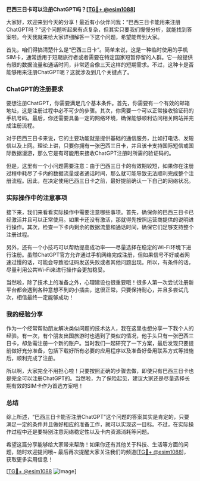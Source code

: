 **巴西三日卡可以注册ChatGPT吗？[[TG💪+ @esim1088](https://t.me/s/esim1088)]**

大家好，欢迎来到今天的分享！最近有小伙伴问我：“巴西三日卡能用来注册ChatGPT吗？”这个问题听起来有点复杂，但其实只要我们慢慢分析，就能找到答案啦。今天我就来给大家详细解答一下这个问题，希望能帮到大家。

首先，咱们得搞清楚什么是“巴西三日卡”。简单来说，这是一种临时使用的手机SIM卡，通常适用于短期旅行者或者需要在特定国家短暂停留的人群。它一般提供有限的数据流量和通话时间，非常适合像三天这样的短期需求。不过，这种卡是否能够用来注册ChatGPT呢？这就涉及到几个关键点了。

### ChatGPT的注册要求

要想注册ChatGPT，你需要满足几个基本条件。首先，你需要有一个有效的邮箱地址，这是注册过程中必不可少的步骤。其次，你需要一个可以正常接收验证码的手机号码。最后，你还需要具备一定的网络环境，确保能够顺利访问相关网站并完成注册流程。

对于巴西三日卡来说，它的主要功能就是提供基础的通信服务，比如打电话、发短信以及上网。理论上讲，只要你拥有一张巴西三日卡，并且该卡支持国际短信或国际数据漫游，那么它是有可能用来接收ChatGPT注册时所需的验证码的。

但是，这里有一个小问题需要注意：由于巴西三日卡的有效期较短，如果你在注册过程中耗尽了卡内的数据流量或者通话时间，那么就可能导致无法顺利完成整个注册流程。因此，在决定使用巴西三日卡之前，最好提前确认一下自己的网络状况。

### 实际操作中的注意事项

接下来，我们来看看实际操作中需要注意哪些事项。首先，确保你的巴西三日卡已经激活并且可以正常使用。如果卡还没有激活，那就得先按照运营商提供的说明进行操作。其次，检查一下卡内剩余的数据流量和通话时间，确保它们足够支持整个注册过程。

另外，还有一个小技巧可以帮助提高成功率——尽量选择在稳定的Wi-Fi环境下进行注册。虽然ChatGPT官方允许通过手机网络完成注册，但如果信号不好或者网速过慢的话，可能会导致验证码发送失败或者其他问题出现。所以，有条件的话，尽量利用公共Wi-Fi来进行操作会更加稳妥。

当然啦，除了技术上的准备之外，心理建设也很重要哦！很多人第一次尝试注册新平台都会遇到各种意想不到的小插曲，这很正常。只要保持耐心，并且多尝试几次，相信最终一定能够成功！

### 我的经验分享

作为一个经常帮助朋友解决类似问题的技术达人，我在这里也想分享一下我个人的经验。有一次，有个朋友出国旅游时也遇到了类似的情况，他手头只有一张巴西三日卡，却急需注册一个新的账户。当时我们一起研究了一下方案，最后发现只要提前做好充分准备，包括下载好所有必要的应用程序以及准备好备用联系方式等措施后，顺利完成了注册。

所以啊，大家完全不用担心啦！只要按照正确的步骤去做，即使只有巴西三日卡也是完全可以注册ChatGPT的。当然啦，为了保险起见，建议大家还是尽量选择长期有效的SIM卡作为首选方案吧！

### 总结

综上所述，“巴西三日卡能否注册ChatGPT”这个问题的答案其实是肯定的，只要满足一定的条件并且做好相应的准备工作，就可以实现这一目标。不过，在实际操作过程中还是要特别注意网络稳定性以及卡内资源消耗等问题。

希望这篇分享能够给大家带来帮助！如果你还有其他关于科技、生活等方面的问题，随时欢迎提问哦~ 最后再次提醒大家关注我们的频道[[TG💪+ @esim1088](https://t.me/s/esim1088)]，获取更多实用信息！

[[TG💪+ @esim1088](https://t.me/s/esim1088) ![Image](https://i.postimg.cc/4NQfJmqS/Snipaste-2025-05-13-00-14-12.png)]